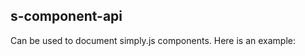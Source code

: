 ## s-component-api

Can be used to document simply.js components. Here is an example:

<repl-component id="esz5yjj4tdhb3kf" donwload="true"></repl-component>